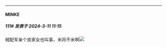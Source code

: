 ﻿
*****

####  MINKE  
##### 111#       发表于 2024-3-11 11:15

贼配军亲个良家女也叫事，米将不米啊<img src="https://static.saraba1st.com/image/smiley/face2017/009.gif" referrerpolicy="no-referrer">


